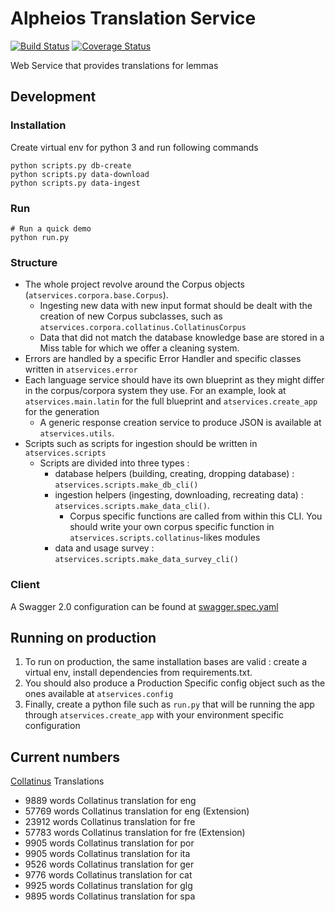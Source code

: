 Alpheios Translation Service
===

[![Build Status](https://travis-ci.org/alpheios-project/alpheios-translation-service.svg?branch=master)](https://travis-ci.org/alpheios-project/alpheios-translation-service)
[![Coverage Status](https://coveralls.io/repos/github/alpheios-project/alpheios-translation-service/badge.svg?branch=master)](https://coveralls.io/github/alpheios-project/alpheios-translation-service?branch=master)


Web Service that provides translations for lemmas

## Development

### Installation

Create virtual env for python 3 and run following commands

```shell
python scripts.py db-create
python scripts.py data-download
python scripts.py data-ingest
```

### Run

```shell
# Run a quick demo
python run.py
```

### Structure

- The whole project revolve around the Corpus objects (`atservices.corpora.base.Corpus`). 
    - Ingesting new data with new input format should be dealt with the creation of new Corpus subclasses, such as
    `atservices.corpora.collatinus.CollatinusCorpus`
    - Data that did not match the database knowledge base are stored in a Miss table for which we offer a cleaning system.
- Errors are handled by a specific Error Handler and specific classes written in `atservices.error`
- Each language service should have its own blueprint as they might differ in the corpus/corpora system they use.
For an example, look at `atservices.main.latin` for the full blueprint and `atservices.create_app` for the generation
    - A generic response creation service to produce JSON is available at `atservices.utils`.
- Scripts such as scripts for ingestion should be written in `atservices.scripts`
    - Scripts are divided into three types : 
        - database helpers (building, creating, dropping database) : `atservices.scripts.make_db_cli()`
        - ingestion helpers (ingesting, downloading, recreating data) : `atservices.scripts.make_data_cli()`.
            - Corpus specific functions are called from within this CLI. You should write your own corpus specific function
            in `atservices.scripts.collatinus`-likes modules
        - data and usage survey : `atservices.scripts.make_data_survey_cli()`
        
### Client

A Swagger 2.0 configuration can be found at [swagger.spec.yaml](swagger.spec.yaml)

## Running on production

1. To run on production, the same installation bases are valid : create a virtual env, install dependencies from requirements.txt.
2. You should also produce a Production Specific config object such as the ones available at `atservices.config`
3. Finally, create a python file such as `run.py` that will be running the app through `atservices.create_app` with 
your environment specific configuration

## Current numbers

[Collatinus](https://github.com/biblissima/collatinus) Translations
- 9889 words Collatinus translation for eng
- 57769 words Collatinus translation for eng (Extension)
- 23912 words Collatinus translation for fre
- 57783 words Collatinus translation for fre (Extension)
- 9905 words Collatinus translation for por
- 9905 words Collatinus translation for ita
- 9526 words Collatinus translation for ger
- 9776 words Collatinus translation for cat
- 9925 words Collatinus translation for glg
- 9895 words Collatinus translation for spa
